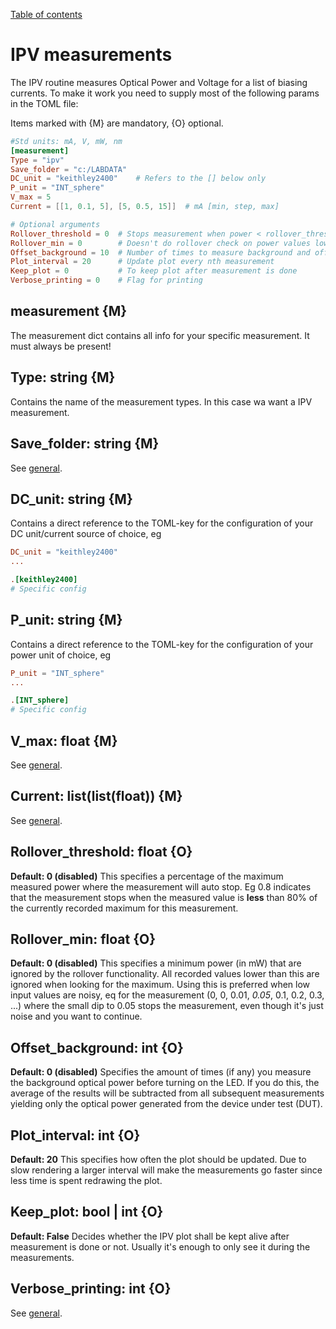 [Table of contents](../table_of_contents.md)
# IPV measurements
The IPV routine measures Optical Power and Voltage for a list of biasing currents. To make it work you need to supply most of the following params in the TOML file:

Items marked with {M} are mandatory, {O} optional.


```toml
#Std units: mA, V, mW, nm
[measurement]
Type = "ipv"
Save_folder = "c:/LABDATA"
DC_unit = "keithley2400"    # Refers to the [] below only
P_unit = "INT_sphere"
V_max = 5
Current = [[1, 0.1, 5], [5, 0.5, 15]]  # mA [min, step, max]

# Optional arguments
Rollover_threshold = 0  # Stops measurement when power < rollover_threshold * maxpower
Rollover_min = 0        # Doesn't do rollover check on power values lower than this
Offset_background = 10  # Number of times to measure background and offset
Plot_interval = 20      # Update plot every nth measurement
Keep_plot = 0           # To keep plot after measurement is done
Verbose_printing = 0    # Flag for printing
```
## measurement {M}
The measurement dict contains all info for your specific measurement. It must always be present!

## Type: string {M}
Contains the name of the measurement types. In this case wa want a IPV measurement.

## Save_folder: string {M}
See [general](general.md). 

## DC_unit: string {M}
Contains a direct reference to the TOML-key for the configuration of your DC unit/current source of choice, eg
``` toml
DC_unit = "keithley2400"
...

.[keithley2400]
# Specific config
```

## P_unit: string {M}
Contains a direct reference to the TOML-key for the configuration of your power unit of choice, eg
``` toml
P_unit = "INT_sphere"
...

.[INT_sphere]
# Specific config
```

## V_max: float {M}
See [general](general.md). 

## Current: list(list(float)) {M}
See [general](general.md). 

## Rollover_threshold: float {O}
**Default: 0 (disabled)**
This specifies a percentage of the maximum measured power where the measurement will auto stop. Eg 0.8 indicates that the measurement stops when the measured value is **less** than 80% of the currently recorded maximum for this measurement. 

## Rollover_min: float {O}
**Default: 0 (disabled)**
This specifies a minimum power (in mW) that are ignored by the rollover functionality. All recorded values lower than this are ignored when looking for the maximum. Using this is preferred when low input values are noisy, eq for the measurement (0, 0, 0.01, *0.05*, 0.1, 0.2, 0.3, ...) where the small dip to 0.05 stops the measurement, even though it's just noise and you want to continue.

## Offset_background: int {O}
**Default: 0 (disabled)**
Specifies the amount of times (if any) you measure the background optical power before turning on the LED. If you do this, the average of the results will be subtracted from all subsequent measurements yielding only the optical power generated from the device under test (DUT). 

## Plot_interval: int {O}
**Default: 20**
This specifies how often the plot should be updated. Due to slow rendering a larger interval will make the measurements go faster since less time is spent redrawing the plot.

## Keep_plot: bool | int {O}
**Default: False**
Decides whether the IPV plot shall be kept alive after measurement is done or not. Usually it's enough to only see it during the measurements.

## Verbose_printing: int {O}
See [general](general.md). 